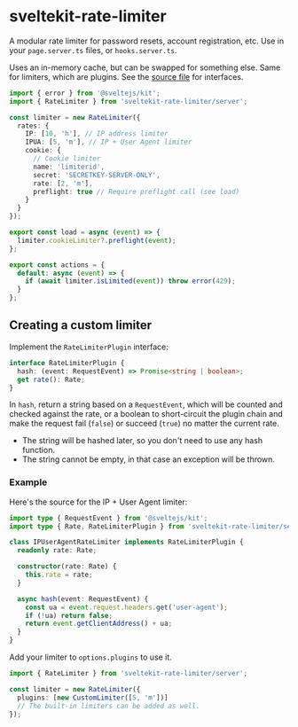 # sveltekit-rate-limiter

A modular rate limiter for password resets, account registration, etc. Use in your `page.server.ts` files, or `hooks.server.ts`.

Uses an in-memory cache, but can be swapped for something else. Same for limiters, which are plugins. See the [source file](https://github.com/ciscoheat/sveltekit-rate-limiter/blob/main/src/lib/server/index.ts#L24-L33) for interfaces.

```ts
import { error } from '@sveltejs/kit';
import { RateLimiter } from 'sveltekit-rate-limiter/server';

const limiter = new RateLimiter({
  rates: {
    IP: [10, 'h'], // IP address limiter
    IPUA: [5, 'm'], // IP + User Agent limiter
    cookie: {
      // Cookie limiter
      name: 'limiterid',
      secret: 'SECRETKEY-SERVER-ONLY',
      rate: [2, 'm'],
      preflight: true // Require preflight call (see load)
    }
  }
});

export const load = async (event) => {
  limiter.cookieLimiter?.preflight(event);
};

export const actions = {
  default: async (event) => {
    if (await limiter.isLimited(event)) throw error(429);
  }
};
```

## Creating a custom limiter

Implement the `RateLimiterPlugin` interface:

```ts
interface RateLimiterPlugin {
  hash: (event: RequestEvent) => Promise<string | boolean>;
  get rate(): Rate;
}
```

In `hash`, return a string based on a `RequestEvent`, which will be counted and checked against the rate, or a boolean to short-circuit the plugin chain and make the request fail (`false`) or succeed (`true`) no matter the current rate.

- The string will be hashed later, so you don't need to use any hash function.
- The string cannot be empty, in that case an exception will be thrown.

### Example

Here's the source for the IP + User Agent limiter:

```ts
import type { RequestEvent } from '@sveltejs/kit';
import type { Rate, RateLimiterPlugin } from 'sveltekit-rate-limiter/server';

class IPUserAgentRateLimiter implements RateLimiterPlugin {
  readonly rate: Rate;

  constructor(rate: Rate) {
    this.rate = rate;
  }

  async hash(event: RequestEvent) {
    const ua = event.request.headers.get('user-agent');
    if (!ua) return false;
    return event.getClientAddress() + ua;
  }
}
```

Add your limiter to `options.plugins` to use it.

```ts
import { RateLimiter } from 'sveltekit-rate-limiter/server';

const limiter = new RateLimiter({
  plugins: [new CustomLimiter([5, 'm'])]
  // The built-in limiters can be added as well.
});
```
